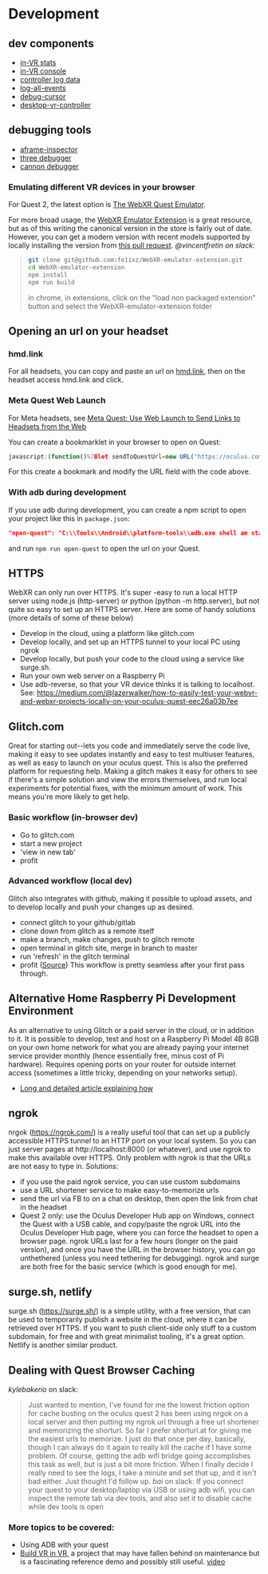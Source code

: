 # Development

## dev components
* [in-VR stats](https://github.com/kylebakerio/vr-super-stats)
* [in-VR console](https://github.com/kylebakerio/a-console)
* [controller log data](https://stemkoski.github.io/A-Frame-Examples/quest-controllers.html)
* [log-all-events](https://github.com/kylebakerio/log-all-events/)
* [debug-cursor](https://github.com/supermedium/superframe/tree/master/components/debug-cursor/)
* [desktop-vr-controller](https://diarmidmackenzie.github.io/aframe-components/docs/desktop-vr-controller.html)

## debugging tools
* [aframe-inspector](https://github.com/aframevr/aframe-inspector)
* [three debugger](https://github.com/oslabs-beta/BACE#readme)
* [cannon debugger](https://github.com/pmndrs/cannon-es-debugger)

### Emulating different VR devices in your browser
For Quest 2, the latest option is [The WebXR Quest Emulator](https://github.com/felixtrz/WebXRQuestEmulator).

For more broad usage, the [WebXR Emulator Extension](https://chrome.google.com/webstore/detail/webxr-api-emulator/mjddjgeghkdijejnciaefnkjmkafnnje?hl=en) is a great resource, but as of this writing the canonical version in the store is fairly out of date. However, you can get a modern version with recent models supported by locally installing the version from [this pull request](https://github.com/MozillaReality/WebXR-emulator-extension/pull/278).
*@vincentfretin on slack:*
> ```bash
> git clone git@github.com:fe1ixz/WebXR-emulator-extension.git
> cd WebXR-emulator-extension
> npm install
> npm run build
> ```
> in chrome, in extensions, click on the "load non packaged extension" button and select the WebXR-emulator-extension folder
> 

## Opening an url on your headset

### hmd.link

For all headsets, you can copy and paste an url on [hmd.link](https://hmd.link), then on the headset access hmd.link and click.

### Meta Quest Web Launch

For Meta headsets, see [Meta Quest: Use Web Launch to Send Links to Headsets from the Web](https://developer.oculus.com/documentation/web/web-launch/)

You can create a bookmarklet in your browser to open on Quest:

```js
javascript:(function()%7Blet sendToQuestUrl=new URL("https://oculus.com/open_url/");sendToQuestUrl.searchParams.set("url",window.location),window.location.href=sendToQuestUrl;%7D());
```

For this create a bookmark and modify the URL field with the code above.

### With adb during development

If you use adb during development, you can create a npm script to open your
project like this in `package.json`:

```json
"open-quest": "C:\\Tools\\Android\\platform-tools\\adb.exe shell am start -a android.intent.action.VIEW -d 'http://localhost:8080'"
```

and run `npm run open-quest` to open the url on your Quest.

## HTTPS
WebXR can only run over HTTPS.
It's super -easy to run a local HTTP server using node.js (http-server) or python (python -m http.server), but not quite so easy to set up an HTTPS server.
Here are some of handy solutions (more details of some of these below)
- Develop in the cloud, using a platform like glitch.com
- Develop locally, and set up an HTTPS tunnel to your local PC using ngrok
- Develop locally, but push your code to the cloud using a service like surge.sh.
- Run your own web server on a Raspberry Pi
- Use adb-reverse, so that your VR device thinks it is talking to localhost. See: https://medium.com/@lazerwalker/how-to-easily-test-your-webvr-and-webxr-projects-locally-on-your-oculus-quest-eec26a03b7ee

## Glitch.com
Great for starting out--lets you code and immediately serve the code live, making it easy to see updates instantly and easy to test multiuser features, as well as easy to launch on your oculus quest.
This is also the preferred platform for requesting help. Making a glitch makes it easy for others to see if there's a simple solution and view the errors themselves, and run local experiments for potential fixes, with the minimum amount of work. This means you're more likely to get help.

### Basic workflow (in-browser dev)
* Go to glitch.com
* start a new project
* 'view in new tab'
* profit

### Advanced workflow (local dev)
Glitch also integrates with github, making it possible to upload assets, and to develop locally and push your changes up as desired.
* connect glitch to your github/gitlab
* clone down from glitch as a remote itself
* make a branch, make changes, push to glitch remote
* open terminal in glitch site, merge in branch to master
* run 'refresh' in the glitch terminal
* profit
([Source](https://support.glitch.com/t/possible-to-code-locally-and-push-to-glitch-with-git/2704/2))
This workflow is pretty seamless after your first pass through.

## Alternative Home Raspberry Pi Development Environment
As an alternative to using Glitch or a paid server in the cloud, or in addition to it. It is possible to develop, test and host on a Raspberry Pi Model 4B 8GB on your own home network for what you are already paying your internet service provider monthly (hence essentially free, minus cost of Pi hardware). Requires opening ports on your router for outside internet access (sometimes a little tricky, depending on your networks setup).
* [Long and detailed article explaining how](https://michael-mcanally.medium.com/setting-up-a-raspberry-pi-as-a-home-metaverse-server-for-your-vr-headset-12632ac1b871)

## ngrok
nrgok (https://ngrok.com/) is a really useful tool that can set up a publicly accessible HTTPS tunnel to an HTTP port on your local system.
So you can just server pages at http://localhost:8000 (or whatever), and use ngrok to make this available over HTTPS.
Only problem with ngrok is that the URLs are not easy to type in. Solutions:
- if you use the paid ngrok service, you can use custom subdomains
- use a URL shortener service to make easy-to-memorize urls
- send the url via FB to on a chat on desktop, then open the link from chat in the headset
- Quest 2 only: use the Oculus Developer Hub app on Windows, connect the Quest with a USB cable, and copy/paste the ngrok URL into the Oculus Developer Hub page, where you can force the headset to open a browser page.
ngrok URLs last for a few hours (longer on the paid version), and once you have the URL in the browser history, you can go unthethered (unless you need tethering for debugging).
ngrok and surge are both free for the basic service (which is good enough for me).

## surge.sh, netlify
surge.sh (https://surge.sh/) is a simple utility, with a free version, that can be used to temporarily publish a website in the cloud, where it can be retrieved over HTTPS.
If you want to push client-side only stuff to a custom subdomain, for free and with great minimalist tooling, it's a great option.
Netlify is another similar product.

## Dealing with Quest Browser Caching
*kylebakerio* on slack:
> Just wanted to mention, I've found for me the lowest friction option for cache busting on the oculus quest 2 has been using nrgok on a local server and then putting my ngrok url through a free url shortener and memorizing the shorturl. So far I prefer shorturl.at for giving me the easiest urls to memorize. I just do that once per day, basically, though I can always do it again to really kill the cache if I have some problem.
Of course, getting the adb wifi bridge going accomplishes this task as well, but is just a bit more friction. When I finally decide I really need to see the logs, I take a minute and set that up, and it isn't bad either.
Just thought I'd follow up.
*bai* on slack:
> If you connect your quest to your desktop/laptop via USB or using adb wifi, you can inspect the remote tab via dev tools, and also set it to disable cache while dev tools is open

### More topics to be covered:
* Using ADB with your quest
* [Build VR in VR](https://github.com/supermedium/aframe-super-shooter-kit), a project that may have fallen behind on maintenance but is a fascinating reference demo and possibly still useful. [video](https://www.youtube.com/watch?v=RW3enib2X94)
